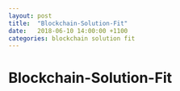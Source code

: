 ```yaml
---
layout: post
title:  "Blockchain-Solution-Fit"
date:   2018-06-10 14:00:00 +1100
categories: blockchain solution fit
---
```


# Blockchain-Solution-Fit
